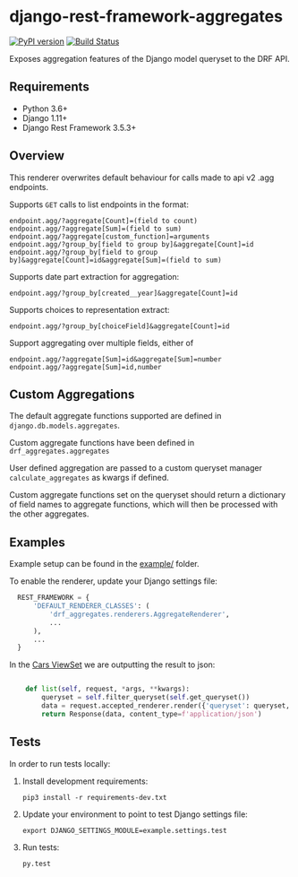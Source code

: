 # django-rest-framework-aggregates
[![PyPI version](https://badge.fury.io/py/drf-aggregates.svg)](https://badge.fury.io/py/drf-aggregates) [![Build Status](https://travis-ci.org/uptick/django-rest-framework-aggregates.svg?branch=master)](https://travis-ci.org/uptick/django-rest-framework-aggregates)

Exposes aggregation features of the Django model queryset to the DRF API.

## Requirements

 - Python 3.6+
 - Django 1.11+
 - Django Rest Framework 3.5.3+

## Overview

This renderer overwrites default behaviour for calls made to api v2 .agg endpoints.

Supports `GET` calls to list endpoints in the format:

    endpoint.agg/?aggregate[Count]=(field to count)
    endpoint.agg/?aggregate[Sum]=(field to sum)
    endpoint.agg/?aggregate[custom_function]=arguments
    endpoint.agg/?group_by[field to group by]&aggregate[Count]=id
    endpoint.agg/?group_by[field to group by]&aggregate[Count]=id&aggregate[Sum]=(field to sum)

Supports date part extraction for aggregation:

    endpoint.agg/?group_by[created__year]&aggregate[Count]=id

Supports choices to representation extract:

    endpoint.agg/?group_by[choiceField]&aggregate[Count]=id

Support aggregating over multiple fields, either of
```
endpoint.agg/?aggregate[Sum]=id&aggregate[Sum]=number
endpoint.agg/?aggregate[Sum]=id,number
```
## Custom Aggregations

The default aggregate functions supported are defined in `django.db.models.aggregates`.

Custom aggregate functions have been defined in `drf_aggregates.aggregates`

User defined aggregation are passed to a custom queryset manager `calculate_aggregates` as kwargs if defined.

Custom aggregate functions set on the queryset should return a dictionary of field names to aggregate functions, which will then be processed with the other aggregates.

## Examples

Example setup can be found in the [example/](/example/) folder.

To enable the renderer, update your Django settings file:

  ```python
    REST_FRAMEWORK = {
        'DEFAULT_RENDERER_CLASSES': (
            'drf_aggregates.renderers.AggregateRenderer',
            ...
        ),
        ...
    }
  ```

In the [Cars ViewSet](/example/api/views.py) we are outputting the result to json:

  ```python

      def list(self, request, *args, **kwargs):
          queryset = self.filter_queryset(self.get_queryset())
          data = request.accepted_renderer.render({'queryset': queryset, 'request': request})
          return Response(data, content_type=f'application/json')
  ```


## Tests

In order to run tests locally:

1. Install development requirements:

    `pip3 install -r requirements-dev.txt`

2. Update your environment to point to test Django settings file:

    `export DJANGO_SETTINGS_MODULE=example.settings.test`

3. Run tests:

    `py.test`
